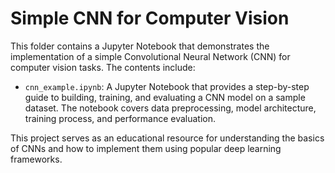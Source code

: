 # Simple CNN for Computer Vision

This folder contains a Jupyter Notebook that demonstrates the implementation of a simple Convolutional Neural Network (CNN) for computer vision tasks. The contents include:

- `cnn_example.ipynb`: A Jupyter Notebook that provides a step-by-step guide to building, training, and evaluating a CNN model on a sample dataset. The notebook covers data preprocessing, model architecture, training process, and performance evaluation.

This project serves as an educational resource for understanding the basics of CNNs and how to implement them using popular deep learning frameworks.
